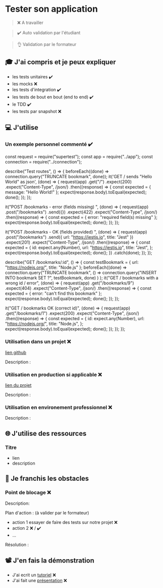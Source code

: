 # Tester son application

> ❌ A travailler

> ✔️ Auto validation par l'étudiant

> 👌 Validation par le formateur

## 🎓 J'ai compris et je peux expliquer

- les tests unitaires ✔️
- les mocks ❌
- les tests d'integration ✔️
- les tests de bout en bout (end to end) ✔️
- le TDD ✔️
- les tests par snapshot ❌

## 💻 J'utilise

### Un exemple personnel commenté ✔️

const request = require("supertest");
const app = require("../app");
const connection = require("../connection");

describe("Test routes", () => {
beforeEach((done) => connection.query("TRUNCATE bookmark", done));
it('GET / sends "Hello World" as json', (done) => {
request(app)
.get("/")
.expect(200)
.expect("Content-Type", /json/)
.then((response) => {
const expected = { message: "Hello World!" };
expect(response.body).toEqual(expected);
done();
});
});

it("POST /bookmarks - error (fields missing) ", (done) => {
request(app)
.post("/bookmarks")
.send({})
.expect(422)
.expect("Content-Type", /json/)
.then((response) => {
const expected = { error: "required field(s) missing" };
expect(response.body).toEqual(expected);
done();
});
});

it("POST /bookmarks - OK (fields provided) ", (done) => {
request(app)
.post("/bookmarks")
.send({ url: "https://jestjs.io", title: "Jest" })
.expect(201)
.expect("Content-Type", /json/)
.then((response) => {
const expected = {
id: expect.any(Number),
url: "https://jestjs.io",
title: "Jest",
};
expect(response.body).toEqual(expected);
done();
})
.catch(done);
});
});

describe("GET /bookmarks/:id", () => {
const testBookmark = { url: "https://nodejs.org/", title: "Node.js" };
beforeEach((done) =>
connection.query("TRUNCATE bookmark", () =>
connection.query("INSERT INTO bookmark SET ?", testBookmark, done)
)
);
it("GET / bookmarks with a wrong id / error", (done) => {
request(app)
.get("/bookmarks/9")
.expect(404)
.expect("Content-Type", /json/)
.then((response) => {
const expected = { error: "can't find this bookmark" };
expect(response.body).toEqual(expected);
done();
});
});

it("GET / bookmarks OK (correct id)", (done) => {
request(app)
.get("/bookmarks/1")
.expect(200)
.expect("Content-Type", /json/)
.then((response) => {
const expected = {
id: expect.any(Number),
url: "https://nodejs.org/",
title: "Node.js",
};
expect(response.body).toEqual(expected);
done();
});
});
});

### Utilisation dans un projet ❌

[lien github](...)

Description :

### Utilisation en production si applicable ❌

[lien du projet](...)

Description :

### Utilisation en environement professionnel ❌

Description :

## 🌐 J'utilise des ressources

### Titre

- lien
- description

## 🚧 Je franchis les obstacles

### Point de blocage ❌

Description:

Plan d'action : (à valider par le formateur)

- action 1 essayer de faire des tests sur notre projet ❌
- action 2 ❌ / ✔️
- ...

Résolution :

## 📽️ J'en fais la démonstration

- J'ai ecrit un [tutoriel](...) ❌
- J'ai fait une [présentation](...) ❌
